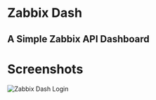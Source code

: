 # Zabbix Dash
A Simple Zabbix API Dashboard
--------------------------------

# Screenshots
![Zabbix Dash Login](https://raw.githubusercontent.com/PetzJohannes/zabbix-dash/master/images/zabbix-dash-login.png)